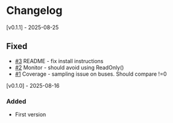 # Changelog
[v0.1.1] - 2025-08-25

## Fixed
- [#3](https://github.com/projectapheleia/avl-apb/issues/3) README - fix install instructions
- [#2](https://github.com/projectapheleia/avl-apb/issues/2) Monitor - should avoid using ReadOnly()
- [#1](https://github.com/projectapheleia/avl-apb/issues/1) Coverage - sampling issue on buses. Should compare !=0

[v0.1.0] - 2025-08-16

### Added
- First version
